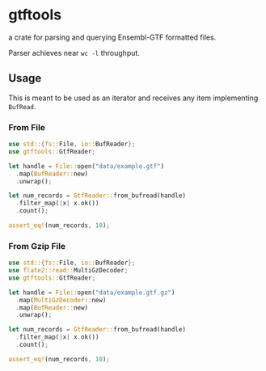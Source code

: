 # gtftools

a crate for parsing and querying Ensembl-GTF formatted files.

Parser achieves near `wc -l` throughput.

## Usage

This is meant to be used as an iterator and receives any item implementing `BufRead`.

### From File

```rust
use std::{fs::File, io::BufReader};
use gtftools::GtfReader;

let handle = File::open("data/example.gtf")
  .map(BufReader::new)
  .unwrap();

let num_records = GtfReader::from_bufread(handle)
  .filter_map(|x| x.ok())
  .count();

assert_eq!(num_records, 10);
```

### From Gzip File

```rust
use std::{fs::File, io::BufReader};
use flate2::read::MultiGzDecoder;
use gtftools::GtfReader;

let handle = File::open("data/example.gtf.gz")
  .map(MultiGzDecoder::new)
  .map(BufReader::new)
  .unwrap();

let num_records = GtfReader::from_bufread(handle)
  .filter_map(|x| x.ok())
  .count();

assert_eq!(num_records, 10);
```
